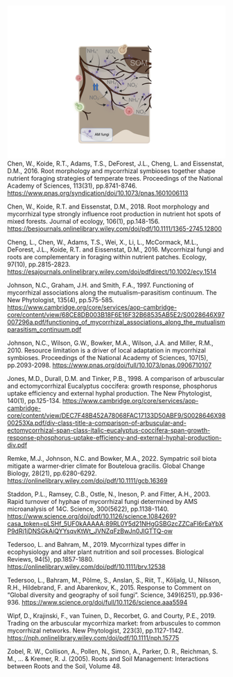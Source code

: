 ![AM_C](/docs/assets/AM_Panel_C.png)
Chen, W., Koide, R.T., Adams, T.S., DeForest, J.L., Cheng, L. and Eissenstat, D.M., 2016. Root morphology and mycorrhizal symbioses together shape nutrient foraging strategies of temperate trees. Proceedings of the National Academy of Sciences, 113(31), pp.8741-8746.
https://www.pnas.org/syndication/doi/10.1073/pnas.1601006113

Chen, W., Koide, R.T. and Eissenstat, D.M., 2018. Root morphology and mycorrhizal type strongly influence root production in nutrient hot spots of mixed forests. Journal of ecology, 106(1), pp.148-156.
https://besjournals.onlinelibrary.wiley.com/doi/pdf/10.1111/1365-2745.12800

Cheng, L., Chen, W., Adams, T.S., Wei, X., Li, L., McCormack, M.L., DeForest, J.L., Koide, R.T. and Eissenstat, D.M., 2016. Mycorrhizal fungi and roots are complementary in foraging within nutrient patches. Ecology, 97(10), pp.2815-2823.
https://esajournals.onlinelibrary.wiley.com/doi/pdfdirect/10.1002/ecy.1514

Johnson, N.C., Graham, J.H. and Smith, F.A., 1997. Functioning of mycorrhizal associations along the mutualism–parasitism continuum. The New Phytologist, 135(4), pp.575-585. 
https://www.cambridge.org/core/services/aop-cambridge-core/content/view/68CE8DB003B18F6E16F32B68535AB5E2/S0028646X97007296a.pdf/functioning_of_mycorrhizal_associations_along_the_mutualismparasitism_continuum.pdf

Johnson, N.C., Wilson, G.W., Bowker, M.A., Wilson, J.A. and Miller, R.M., 2010. Resource limitation is a driver of local adaptation in mycorrhizal symbioses. Proceedings of the National Academy of Sciences, 107(5), pp.2093-2098.
https://www.pnas.org/doi/full/10.1073/pnas.0906710107

Jones, M.D., Durall, D.M. and Tinker, P.B., 1998. A comparison of arbuscular and ectomycorrhizal Eucalyptus coccifera: growth response, phosphorus uptake efficiency and external hyphal production. The New Phytologist, 140(1), pp.125-134.
https://www.cambridge.org/core/services/aop-cambridge-core/content/view/DEC7F48B452A78068FAC17133D50ABF9/S0028646X9800253Xa.pdf/div-class-title-a-comparison-of-arbuscular-and-ectomycorrhizal-span-class-italic-eucalyptus-coccifera-span-growth-response-phosphorus-uptake-efficiency-and-external-hyphal-production-div.pdf

Remke, M.J., Johnson, N.C. and Bowker, M.A., 2022. Sympatric soil biota mitigate a warmer‐drier climate for Bouteloua gracilis. Global Change Biology, 28(21), pp.6280-6292.
https://onlinelibrary.wiley.com/doi/pdf/10.1111/gcb.16369

Staddon, P.L., Ramsey, C.B., Ostle, N., Ineson, P. and Fitter, A.H., 2003. Rapid turnover of hyphae of mycorrhizal fungi determined by AMS microanalysis of 14C. Science, 300(5622), pp.1138-1140.
https://www.science.org/doi/pdf/10.1126/science.1084269?casa_token=pLSHf_5UF0kAAAAA:89RL0Y5d21NHgGSBGzcZZCaFl6rEaYbXP9dRj1jDNSGkAiQYYsqvKtWt_JVNZqFzBwJn0JlGTTQ-ow

Tedersoo, L. and Bahram, M., 2019. Mycorrhizal types differ in ecophysiology and alter plant nutrition and soil processes. Biological Reviews, 94(5), pp.1857-1880.
https://onlinelibrary.wiley.com/doi/pdf/10.1111/brv.12538

Tedersoo, L., Bahram, M., Põlme, S., Anslan, S., Riit, T., Kõljalg, U., Nilsson, R.H., Hildebrand, F. and Abarenkov, K., 2015. Response to Comment on “Global diversity and geography of soil fungi”. Science, 349(6251), pp.936-936.
https://www.science.org/doi/full/10.1126/science.aaa5594

Wipf, D., Krajinski, F., van Tuinen, D., Recorbet, G. and Courty, P.E., 2019. Trading on the arbuscular mycorrhiza market: from arbuscules to common mycorrhizal networks. New Phytologist, 223(3), pp.1127-1142. 
https://nph.onlinelibrary.wiley.com/doi/pdf/10.1111/nph.15775

Zobel, R. W., Collison, A., Pollen, N., Simon, A., Parker, D. R., Reichman, S. M., ... & Kremer, R. J. (2005). Roots and Soil Management: Interactions between Roots and the Soil, Volume 48.
